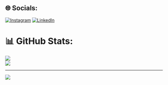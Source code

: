 
## 🌐 Socials:
[![Instagram](https://img.shields.io/badge/Instagram-%23E4405F.svg?logo=Instagram&logoColor=white)](https://instagram.com/Andrelksouza) [![LinkedIn](https://img.shields.io/badge/LinkedIn-%230077B5.svg?logo=linkedin&logoColor=white)](https://linkedin.com/in/souzaandrelucas) 

# 📊 GitHub Stats:
![](https://github-readme-stats.vercel.app/api?username=AndreLKS&theme=dark&hide_border=false&include_all_commits=false&count_private=false)<br/>
![](https://github-readme-stats.vercel.app/api/top-langs/?username=AndreLKS&theme=dark&hide_border=false&include_all_commits=false&count_private=false&layout=compact)

---
[![](https://visitcount.itsvg.in/api?id=AndreLKS&icon=0&color=0)](https://visitcount.itsvg.in)

<!-- Proudly created with GPRM ( https://gprm.itsvg.in ) -->
